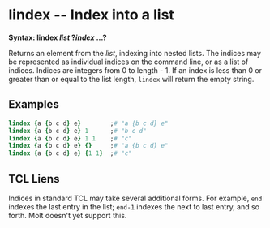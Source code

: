 # lindex -- Index into a list

**Syntax: lindex *list* ?*index* ...?**

Returns an element from the *list*, indexing into nested lists.  The indices
may be represented as individual indices on the command line, or as a list
of indices.  Indices are integers from 0 to length - 1.  If an index is less
than 0 or greater than or equal to the list length, `lindex` will return
the empty string.

## Examples

```tcl
lindex {a {b c d} e}        ;# "a {b c d} e"
lindex {a {b c d} e} 1      ;# "b c d"
lindex {a {b c d} e} 1 1    ;# "c"
lindex {a {b c d} e} {}     ;# "a {b c d} e"
lindex {a {b c d} e} {1 1}  ;# "c"
```

## TCL Liens

Indices in standard TCL may take several additional forms.  For example,
`end` indexes the last entry in the list; `end-1` indexes the next to last
entry, and so forth.  Molt doesn't yet support this.
